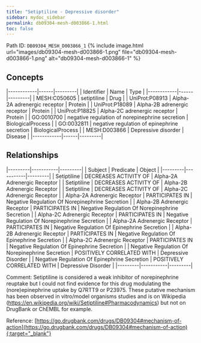 ```yaml
---
title: "Setiptiline - Depressive disorder"
sidebar: mydoc_sidebar
permalink: db09304-mesh-d003866-1.html
toc: false 
---
```



Path ID: `DB09304_MESH_D003866_1`
{% include image.html url="images/db09304-mesh-d003866-1.png" file="db09304-mesh-d003866-1.png" alt="db09304-mesh-d003866-1" %}

## Concepts

|------------|------|---------|
| Identifier | Name | Type    |
|------------|------|---------|
| MESH:C050605 | setiptiline | Drug |
| UniProt:P08913 | Alpha-2A adrenergic receptor | Protein |
| UniProt:P18089 | Alpha-2B adrenergic receptor | Protein |
| UniProt:P18825 | Alpha-2C adrenergic receptor | Protein |
| GO:0010700 | negative regulation of norepinephrine secretion | BiologicalProcess |
| GO:0032811 | negative regulation of epinephrine secretion | BiologicalProcess |
| MESH:D003866 | Depressive disorder | Disease |
|------------|------|---------|

## Relationships

|---------|-----------|---------|
| Subject | Predicate | Object  |
|---------|-----------|---------|
| Setiptiline | DECREASES ACTIVITY OF | Alpha-2A Adrenergic Receptor |
| Setiptiline | DECREASES ACTIVITY OF | Alpha-2B Adrenergic Receptor |
| Setiptiline | DECREASES ACTIVITY OF | Alpha-2C Adrenergic Receptor |
| Alpha-2A Adrenergic Receptor | PARTICIPATES IN | Negative Regulation Of Norepinephrine Secretion |
| Alpha-2B Adrenergic Receptor | PARTICIPATES IN | Negative Regulation Of Norepinephrine Secretion |
| Alpha-2C Adrenergic Receptor | PARTICIPATES IN | Negative Regulation Of Norepinephrine Secretion |
| Alpha-2A Adrenergic Receptor | PARTICIPATES IN | Negative Regulation Of Epinephrine Secretion |
| Alpha-2B Adrenergic Receptor | PARTICIPATES IN | Negative Regulation Of Epinephrine Secretion |
| Alpha-2C Adrenergic Receptor | PARTICIPATES IN | Negative Regulation Of Epinephrine Secretion |
| Negative Regulation Of Norepinephrine Secretion | POSITIVELY CORRELATED WITH | Depressive Disorder |
| Negative Regulation Of Epinephrine Secretion | POSITIVELY CORRELATED WITH | Depressive Disorder |
|---------|-----------|---------|

Comment: Setiptiline is considered a weak inhibitor of norepinephrine reuptake but I could not find evidence for this drug modulating the (nore)epinephrine uptake by Q7RTT9 or P23975. These putative mechanism has been observed in vitro/model organisms studies and is on Wikipedia (https://en.wikipedia.org/wiki/Setiptiline#Pharmacodynamics) but not on DrugBank or ChEMBL for example.

Reference: [https://go.drugbank.com/drugs/DB09304#mechanism-of-action](https://go.drugbank.com/drugs/DB09304#mechanism-of-action){:target="_blank"}